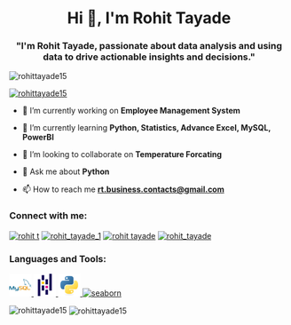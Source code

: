 <h1 align="center">Hi 👋, I'm Rohit Tayade</h1>
<h3 align="center">"I'm Rohit Tayade, passionate about data analysis and using data to drive actionable insights and decisions."</h3>

<p align="left"> <img src="https://komarev.com/ghpvc/?username=rohittayade15&label=Profile%20views&color=0e75b6&style=flat" alt="rohittayade15" /> </p>

<p align="left"> <a href="https://github.com/ryo-ma/github-profile-trophy"><img src="https://github-profile-trophy.vercel.app/?username=rohittayade15" alt="rohittayade15" /></a> </p>

- 🔭 I’m currently working on **Employee Management System**

- 🌱 I’m currently learning **Python, Statistics, Advance Excel, MySQL, PowerBI**

- 👯 I’m looking to collaborate on **Temperature Forcating**

- 💬 Ask me about **Python**

- 📫 How to reach me **rt.business.contacts@gmail.com**

<h3 align="left">Connect with me:</h3>
<p align="left">
<a href="https://fb.com/rohit t" target="blank"><img align="center" src="https://raw.githubusercontent.com/rahuldkjain/github-profile-readme-generator/master/src/images/icons/Social/facebook.svg" alt="rohit t" height="30" width="40" /></a>
<a href="https://instagram.com/rohit_tayade_1" target="blank"><img align="center" src="https://raw.githubusercontent.com/rahuldkjain/github-profile-readme-generator/master/src/images/icons/Social/instagram.svg" alt="rohit_tayade_1" height="30" width="40" /></a>
<a href="https://www.hackerrank.com/rohit tayade" target="blank"><img align="center" src="https://raw.githubusercontent.com/rahuldkjain/github-profile-readme-generator/master/src/images/icons/Social/hackerrank.svg" alt="rohit tayade" height="30" width="40" /></a>
<a href="https://www.leetcode.com/rohit_tayade" target="blank"><img align="center" src="https://raw.githubusercontent.com/rahuldkjain/github-profile-readme-generator/master/src/images/icons/Social/leet-code.svg" alt="rohit_tayade" height="30" width="40" /></a>
</p>

<h3 align="left">Languages and Tools:</h3>
<p align="left"> <a href="https://www.mysql.com/" target="_blank" rel="noreferrer"> <img src="https://raw.githubusercontent.com/devicons/devicon/master/icons/mysql/mysql-original-wordmark.svg" alt="mysql" width="40" height="40"/> </a> <a href="https://pandas.pydata.org/" target="_blank" rel="noreferrer"> <img src="https://raw.githubusercontent.com/devicons/devicon/2ae2a900d2f041da66e950e4d48052658d850630/icons/pandas/pandas-original.svg" alt="pandas" width="40" height="40"/> </a> <a href="https://www.python.org" target="_blank" rel="noreferrer"> <img src="https://raw.githubusercontent.com/devicons/devicon/master/icons/python/python-original.svg" alt="python" width="40" height="40"/> </a> <a href="https://seaborn.pydata.org/" target="_blank" rel="noreferrer"> <img src="https://seaborn.pydata.org/_images/logo-mark-lightbg.svg" alt="seaborn" width="40" height="40"/> </a> </p>

<p><img align="left" src="https://github-readme-stats.vercel.app/api/top-langs?username=rohittayade15&show_icons=true&locale=en&layout=compact" alt="rohittayade15" /></p>

<p>&nbsp;<img align="center" src="https://github-readme-stats.vercel.app/api?username=rohittayade15&show_icons=true&locale=en" alt="rohittayade15" /></p>
